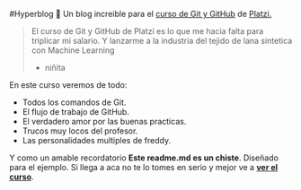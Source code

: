 #Hyperblog 💚
Un blog increible para el [curso de Git y GitHub](https://platzi.com/clases/git-github/ "curso de Git y GitHub") de [Platzi.](https://platzi.com/ "Platzi.")
>El curso de Git y GitHub de Platzi es lo que me hacia falta  para triplicar mi salario. Y lanzarme a la industria del tejido de lana sintetica con Machine Learning
> * niñita

En este curso veremos de todo:
* Todos los comandos de Git.
* El flujo de trabajo de GitHub.
* El verdadero amor por las buenas practicas.
* Trucos muy locos del profesor.
* Las personalidades multiples de freddy.

Y como un amable recordatorio **Este readme.md es un chiste**. Diseñado para el ejemplo. Si llega a aca no te lo tomes en serio y mejor ve a [**ver el curso**](https://platzi.com/clases/git-github/ "ver el curso").
